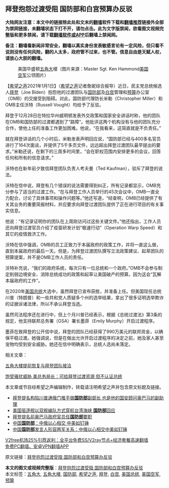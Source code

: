  <h2>拜登抱怨过渡受阻 国防部和白宫预算办反驳</h2> <p class="notice"><b>大陆网友注意：本文中的链接除此处和文末的<a href="https://github.com/bannedbook/fanqiang" >翻墙</a>软件下载和<a href="https://github.com/killgcd/justmysocks/blob/master/README.md">翻墙推荐</a>链接外全部为禁网链接，未翻墙状态下打不开，请勿点击。此为文字版禁闻，欲看图文视频完整版和更多禁闻，请下载<a href="https://github.com/bannedbook/fanqiang">翻墙软件或APP</a>后翻墙上禁闻网。</p><p>备注：翻墙看新闻非常安全，翻墙以真实身份发表敏感言论有一定风险，但只看不说则没有任何风险，翻的人太多，政府管不过来，也不管。信息自由是天赋人权，请放心大胆的翻墙。</b></p>  <div class="entry"> <figure> <p><figcaption>美国华盛顿<a href="https://www.bannedbook.org/bnews/tag/%E4%BA%94%E8%A7%92%E5%A4%A7/" class="st_tag internal_tag" rel="tag" title="标签 五角大 下的日志">五角大</a>楼（图片来源：Master Sgt. Ken Hammond<a href="https://www.bannedbook.org/bnews/tag/%E7%BE%8E%E5%9B%BD%E7%A9%BA%E5%86%9B/" class="st_tag internal_tag" rel="tag" title="标签 美国空军 下的日志">美国空军</a>公领图片）</figcaption></figure> <p>【<span class='wp_keywordlink_affiliate'><a href="https://www.soundofhope.org" title="希望之声" target="_blank">希望之声</a></span>2021年1月1日】（<a href="https://www.bannedbook.org/bnews/tag/%e5%b8%8c%e6%9c%9b%e4%b9%8b%e5%a3%b0/" class="st_tag internal_tag" rel="tag" title="标签 希望之声 下的日志">希望之声</a>记者詹妮综合报导）近日，民主党总统候选人<a href="https://www.bannedbook.org/bnews/tag/%e6%8b%9c%e7%99%bb/" class="st_tag internal_tag" rel="tag" title="标签 拜登 下的日志">拜登</a>（Joe Biden）抱怨他的过渡团队与<a href="https://www.bannedbook.org/bnews/tag/%E5%9B%BD%E9%98%B2%E9%83%A8/" class="st_tag internal_tag" rel="tag" title="标签 国防部 下的日志">国防部</a>及<a href="https://www.bannedbook.org/bnews/tag/%e7%99%bd%e5%ae%ab/" class="st_tag internal_tag" rel="tag" title="标签 白宫 下的日志">白宫</a>管理和<a href="https://www.bannedbook.org/bnews/tag/%E9%A2%84%E7%AE%97/" class="st_tag internal_tag" rel="tag" title="标签 预算 下的日志">预算</a>办公室（OMB）的交接受到阻碍。对此，国防部代理防长米勒（Christopher Miller）和OMB主任沃特（Russell Vought）均给予了反驳。</p> <p>拜登于12月28日在特拉华州威明顿发表外交政策和国家安全讲话时称，他的团队在OMB和国防部的过渡都遇到了“路障”。他批评这两个机构没有与他的团队充分合作，使他上任的准备工作更加困难。他说，“在我看来，这简直就是不负责任。”</p> <p>就在拜登讲话的几个小时后，米勒发表声明回应说，“国防部已经与400多名官员进行了164次面谈，并提供了5千多页文件，远远超出拜登过渡团队最早提出的要求。”米勒还说，在剩下的三周多时间里，“会在职权范围内安排更多的会议，回答任何和所有的信息请求。”</p> <p>沃特也在新年前夕致信拜登团队负责人考夫曼（Ted Kaufman），驳斥了拜登的说法。</p>  <p>沃特在信中说，拜登有几个错误的说法需要得到纠正，所有记录都显示，OMB充分参与了适当的过渡工作。“在与拜登工作人员举行的45次会议中，OMB一直全力配合，讨论了具体事项和操作问题等。”他还写道，“经查明，OMB已经提供了有关其业务的重要简报材料，并应要求向拜登过渡团队提供了正在进行项目的有关事实信息。</p> <p>他说：“有记录证明你的团队在上周刚访问过这些关键文件。”他还指出，工作人员还向拜登过渡官员介绍了疫苗研发计划“极速行动”（Operation Warp Speed）和其它的疫情救济工作。</p> <p>沃特在信中强调，OMB的员工正致力于本届政府的政策工作，并将一直这么做，直到本届政府的最后一天。但是，为拜登过渡团队撰写立法政策建议、起草团队的预算提案，并不是OMB工作人员的责任。</p> <p>沃特补充说，“我们的政府系统，每次只有一位总统和一个政府。”OMB不会参与制定削弱边境安全、消除总统成功的政策和起草让美国破产的预算。因为这会“瓦解本届政府的工作”。</p>  <p>在2020年<a href="https://www.bannedbook.org/bnews/tag/%e7%be%8e%e5%9b%bd%e6%80%bb%e7%bb%9f/" class="st_tag internal_tag" rel="tag" title="标签 美国总统 下的日志">美国总统</a>大选中，虽然拜登已宣布获胜，并准备上任。但美国现任总统川普（特朗普）和一些共和党人质疑多个州的选举结果，拿出了很多证明选举欺诈的证据诉诸法律，所以不承认拜登当选。</p> <p>虽然司法程序还在进行中，但上个月川普已经表示，根据《总统过渡法》第3条的规定，他支持联邦总务署（GSA）署长墨菲（Emily Murphy）开启过渡程序。</p> <p>墨菲在致拜登的公开信中说，拜登的团队已经获得了990万美元的联邦资金，以确保平稳过渡。她强调说，但是在做出允许开启过渡程序的决定之前，她及家人甚至宠物均受到安全威胁。她还在信中明确表示，总统人选尚未落定。</p> <p>相关文章：</p>  <p><a href="https://www.soundofhope.org/post/458125">五角大楼提前恢复与拜登团队接洽</a></p> <p><a href="https://www.soundofhope.org/post/446365">饱受骚扰威胁 美总务局长：可给拜登过渡资源 但不认证总统</a></p> <p>本文章或节目经希望之声编辑制作，转载请注明希望之声并包含原文标题及链接。</p> <ul class='op-related-articles' title='相关阅读'> <li><a href='https://www.bannedbook.org/bnews/cnnews/20210101/1459126.html' target='_blank'>拜登提名构陷川普通俄门推手做<b>国防部</b>副部长 也是他的国安顾问奥巴马的副助理</a></li> <li><a href='https://www.bannedbook.org/bnews/baitai/20210101/1459066.html' target='_blank'>美国驱逐舰以双舰编队方式穿航台湾海峡 <b>国防部</b>回应</a></li> <li><a href='https://www.bannedbook.org/bnews/comments/20210101/1458845.html' target='_blank'>拜登提名前奥巴马政府官员任<b>国防部</b>要职</a></li> <li><a href='https://www.bannedbook.org/bnews/headline/20201231/1458678.html' target='_blank'>中国<b>国防部</b>：中俄以心相交 中美如钉锤</a></li> <li><a href='https://www.bannedbook.org/bnews/baitai/20201231/1458649.html' target='_blank'>中国<b>国防部</b>发言人形容两军关系：中俄以心相交中美如钉锤</a></li> </ul> <p class="texttj"> <a href="https://www.bannedbook.org/forum23/topic22702.html" target="_blank">V2free机场25%引荐返利：全平台免费SS/V2ray节点+经济套餐高速翻墙</a><br/> <a href="https://github.com/bannedbook/fanqiang/wiki/%E7%A6%81%E9%97%BB%E7%BD%91%E5%AE%89%E5%8D%93%E7%BF%BB%E5%A2%99%E6%96%B0%E9%97%BBAPP" target="_blank">免费PC翻墙、安卓VPN翻墙APP</a></p><p>原文链接：<a class="src_link"  href="https://www.soundofhope.org/post/459467" target="_blank">拜登抱怨过渡受阻 国防部和白宫预算办反驳</a></p> <a name='sharetosocial'></a>       <div><b>本文的图文或视频完整版</b>：<a href='https://www.bannedbook.org/bnews/comments/20210102/1459326.html'>拜登抱怨过渡受阻 国防部和白宫预算办反驳</a></div>  </div><!--END ENTRY--> <div class="postfooter"> <div>本文标签：<a href="https://www.bannedbook.org/bnews/tag/%E4%BA%94%E8%A7%92%E5%A4%A7/" rel="tag">五角大</a>, <a href="https://www.bannedbook.org/bnews/tag/%e4%ba%94%e8%a7%92%e5%a4%a7%e6%a5%bc/" rel="tag">五角大楼</a>, <a href="https://www.bannedbook.org/bnews/tag/%E5%9B%BD%E9%98%B2%E9%83%A8/" rel="tag">国防部</a>, <a href="https://www.bannedbook.org/bnews/tag/%e5%b8%8c%e6%9c%9b%e4%b9%8b%e5%a3%b0/" rel="tag">希望之声</a>, <a href="https://www.bannedbook.org/bnews/tag/%e6%8b%9c%e7%99%bb/" rel="tag">拜登</a>, <a href="https://www.bannedbook.org/bnews/tag/%e7%99%bd%e5%ae%ab/" rel="tag">白宫</a>, <a href="https://www.bannedbook.org/bnews/tag/%e7%be%8e%e5%9b%bd%e6%80%bb%e7%bb%9f/" rel="tag">美国总统</a>, <a href="https://www.bannedbook.org/bnews/tag/%E7%BE%8E%E5%9B%BD%E7%A9%BA%E5%86%9B/" rel="tag">美国空军</a>, <a href="https://www.bannedbook.org/bnews/tag/%E9%A2%84%E7%AE%97/" rel="tag">预算</a></div>  </div><!--END POSTFOOTER--> 